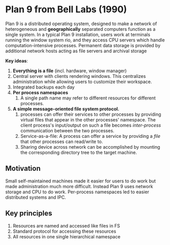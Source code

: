 # Plan 9 from Bell Labs (1990)

Plan 9 is a distributed operating system, designed to make a network of heterogeneous and **geographically** separated computers function as a single system. In a typical Plan 9 installation, users work at terminals running the window system rio, and they access CPU servers which handle computation-intensive processes. Permanent data storage is provided by additional network hosts acting as file servers and archival storage

**Key ideas**:
1. **Everything is a file** (incl. hardware, window manager)
2. Central server with clients rendering windows. This centralizes administration while allowing users to customize their workspace.
3. Integrated backups each day
4. **Per process namespaces**
   1. A single path name may refer to different resources for different processes.
5. **A simple message-oriented file system protocol.**
   1. processes can offer their services to other processes by providing virtual files that appear in the other processes' namespace. The client process's input/output on such a file becomes *inter-process* communication between the two processes.
   2. Service-as-a-file: A process can offer a service by providing a *file* that other processes can read/write to.
   3. Sharing device across network can be accomplished by mounting the corresponding directory tree to the target machine.

## Motivation
Small self-maintained machines made it easier for users to do work but made administration much more difficult. Instead Plan 9 uses network storage and CPU to do work. Per-process namespaces led to easier distributed systems and IPC.

## Key principles
1. Resources are named and accessed like files in FS
2. Standard protocol for accessing these resources
3. All resources in one single hierarchical namespace
